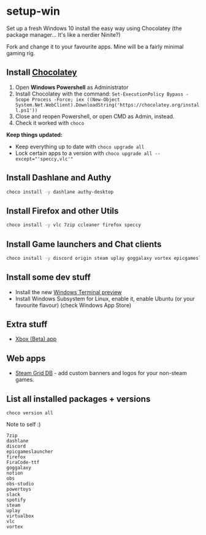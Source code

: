 # setup-win
Set up a fresh Windows 10 install the easy way using Chocolatey (the package manager... It's like a nerdier Ninite?)

Fork and change it to your favourite apps. Mine will be a fairly minimal gaming rig.

## Install [Chocolatey](https://chocolatey.org/install)

1. Open **Windows Powershell** as Administrator
2. Install Chocolatey with the command: `Set-ExecutionPolicy Bypass -Scope Process -Force; iex ((New-Object System.Net.WebClient).DownloadString('https://chocolatey.org/install.ps1'))`
3. Close and reopen Powershell, or open CMD as Admin, instead.
4. Check it worked with `choco`

**Keep things updated:**

- Keep everything up to date with `choco upgrade all`
- Lock certain apps to a version with `choco upgrade all --except="'speccy,vlc'"` 

## Install Dashlane and Authy

```bash
choco install -y dashlane authy-desktop
```

## Install Firefox and other Utils

```bash
choco install -y vlc 7zip ccleaner firefox speccy
````

## Install Game launchers and Chat clients

```bash
choco install -y discord origin steam uplay goggalaxy vortex epicgameslauncher
```

## Install some dev stuff

- Install the new [Windows Terminal preview](https://github.com/Microsoft/Terminal/releases)
- Install Windows Subsystem for Linux, enable it, enable Ubuntu (or your favourite flavour) (check Windows App Store)

## Extra stuff

- [Xbox (Beta) app](https://www.microsoft.com/store/productId/9MV0B5HZVK9Z)

## Web apps

- [Steam Grid DB](https://www.steamgriddb.com) - add custom banners and logos for your non-steam games.

## List all installed packages + versions

```
choco version all
```

Note to self :)

```
7zip
dashlane 
discord
epicgameslauncher
firefox
FiraCode-ttf
goggalaxy
notion
obs
obs-studio
powertoys
slack
spotify
steam
uplay
virtualbox
vlc
vortex
```
